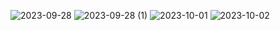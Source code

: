 ![2023-09-28](https://github.com/Addarshkumar/nand-to-tetris-project3.1/assets/142793710/2c0939a3-7655-4f80-a13c-0986c28485be)
![2023-09-28 (1)](https://github.com/Addarshkumar/nand-to-tetris-project3.1/assets/142793710/815fd3a6-e475-4858-9988-18c685719cce)
![2023-10-01](https://github.com/Addarshkumar/nand-to-tetris-project3.1/assets/142793710/29b967f5-478c-4188-b23b-e32fb8c2e7e7)
![2023-10-02](https://github.com/Addarshkumar/nand-to-tetris-project3.1/assets/142793710/a7c4f168-0a6f-44a9-9502-54cffb60bc24)
